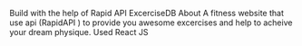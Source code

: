 Build with the help of Rapid API ExcerciseDB
About
A fitness website that use api (RapidAPI ) to provide you awesome excercises and help to acheive your dream physique.
Used React JS
 
 
